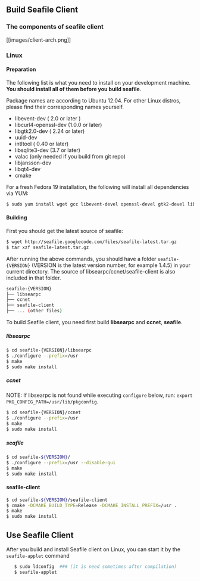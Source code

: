 ## Build Seafile Client ##

### The components of seafile client ###

[[images/client-arch.png]]

### Linux ###

#### Preparation ####

The following list is what you need to install on your development machine. __You should install all of them before you build seafile__.

Package names are according to Ubuntu 12.04. For other Linux distros, please find their corresponding names yourself.

* libevent-dev ( 2.0 or later )
* libcurl4-openssl-dev  (1.0.0 or later)
* libgtk2.0-dev ( 2.24 or later)
* uuid-dev
* intltool ( 0.40 or later) 
* libsqlite3-dev (3.7 or later)
* valac  (only needed if you build from git repo)
* libjansson-dev
* libqt4-dev
* cmake

For a fresh Fedora 19 installation, the following will install all dependencies via YUM:

```bash
$ sudo yum install wget gcc libevent-devel openssl-devel gtk2-devel libuuid-devel sqlite-devel jansson-devel intltool cmake qt-devel
```

#### Building ####

First you should get the latest source of seafile:

```bash
$ wget http://seafile.googlecode.com/files/seafile-latest.tar.gz
$ tar xzf seafile-latest.tar.gz
```

After running the above commands, you should have a folder `seafile-{VERSION}` (VERSION is the latest version number, for example 1.4.5) in your current directory. The source of libsearpc/ccnet/seafile-client is also included in that folder.

```bash
seafile-{VERSION}
├── libsearpc
├── ccnet
├── seafile-client
├── ... (other files)
```

To build Seafile client, you need first build **libsearpc** and **ccnet**, **seafile**.

##### libsearpc #####

```bash
$ cd seafile-{VERSION}/libsearpc
$ ./configure --prefix=/usr
$ make
$ sudo make install
```

##### ccnet #####

NOTE: If libsearpc is not found while executing `configure` below, run: `export PKG_CONFIG_PATH=/usr/lib/pkgconfig`.

```bash
$ cd seafile-{VERSION}/ccnet
$ ./configure --prefix=/usr
$ make
$ sudo make install
```

##### seafile #####

```bash
$ cd seafile-${VERSION}/
$ ./configure --prefix=/usr --disable-gui
$ make
$ sudo make install
```

#### seafile-client ####

```bash
$ cd seafile-${VERSION}/seafile-client
$ cmake -DCMAKE_BUILD_TYPE=Release -DCMAKE_INSTALL_PREFIX=/usr .
$ make
$ sudo make install
```

## Use Seafile Client ##

After you build and install Seafile client on Linux, you can start it by the `seafile-applet` command
```sh
   $ sudo ldconfig  ### (it is need sometimes after compilation)
   $ seafile-applet
```
